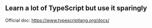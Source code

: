 ## Learn **a lot** of TypeScript but use it **sparingly**

Official doc: https://www.typescriptlang.org/docs/
